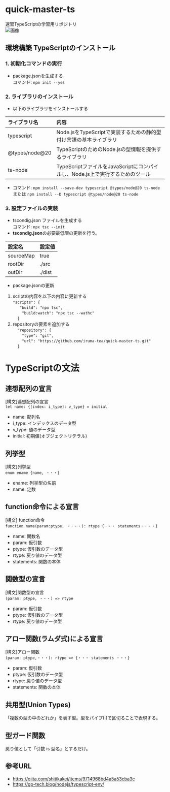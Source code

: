 # quick-master-ts
速習TypeScriptの学習用リポジトリ  
![画像](https://wings.msn.to/books/WGS-JSF-005/WGS-JSF-005.jpg "速習TypeScript")

## 環境構築 TypeScriptのインストール

### 1. 初期化コマンドの実行
- package.jsonを生成する  
コマンド: `npm init --yes`

### 2. ライブラリのインストール
- 以下のライブラリをインストールする

|ライブラリ名|内容|
|:---|:---|
|typescript|Node.jsをTypeScriptで実装するための静的型付け言語の基本ライブラリ|
|@types/node@20|TypeScriptのためのNode.jsの型情報を提供するライブラリ|
|ts-node|TypeScriptファイルをJavaScriptにコンパイルし、Node.js上で実行するためのツール|
- コマンド: `npm install --save-dev typescript @types/node@20 ts-node`  または `npm install --D typescript @types/node@20 ts-node`

### 3. 設定ファイルの実装
- tscondig.json ファイルを生成する  
コマンド: `npx tsc --init`   
- **tscondig.json**の必要最低限の更新を行う。

|設定名|設定値|
|:---|:---|
|sourceMap|true|
|rootDir|./src|
|outDir|./dist|

- package.jsonの更新
1. scriptの内容を以下の内容に更新する  
`"scripts": {`   
`   "build": "npx tsc",`   
`    "build:watch": "npx tsc --wathc"`   
`  }`  
2. repositoryの要素を追加する  
`  "repository": {`  
`    "type": "git",`  
`    "url": "https://github.com/iruma-tea/quick-master-ts.git"`  
`  }`  

# TypeScriptの文法
## 連想配列の宣言
[構文]連想配列の宣言  
`let name: {[index: i_type]: v_type} = initial`   
- name: 配列名
- i_type: インデックスのデータ型
- v_type: 値のデータ型
- initial: 初期値(オブジェクトリテラル)

## 列挙型
[構文]列挙型  
`enum ename {name, ・・・}`  
- ename: 列挙型の名前
- name: 定数

## function命令による宣言
[構文] function命令  
`function name(param:ptype, ・・・・): rtype {・・・ statements・・・・}`  
- name: 関数名
- param: 仮引数
- ptype: 仮引数のデータ型
- rtype: 戻り値のデータ型
- statements: 関数の本体

## 関数型の宣言
[構文]関数型の宣言   
`(param: ptype, ・・・) => rtype`   
- param: 仮引数
- ptype: 仮引数のデータ型
- rtype: 戻り値のデータ型

## アロー関数(ラムダ式)による宣言
[構文]アロー関数  
`(param: ptype,・・・): rtype => {・・・ statements ・・・}`  
- param: 仮引数
- ptype: 仮引数のデータ型
- rtype: 戻り値のデータ型
- statements: 関数の本体

## 共用型(Union Types)
「複数の型の中のどれか」を表す型。型をパイプ(|)で区切ることで表現する。  

## 型ガード関数
戻り値として「引数 is 型名」とするだけ。


## 参考URL
- https://qiita.com/shitikakei/items/9714968bd4a5a53cba3c
- https://go-tech.blog/nodejs/typescript-env/